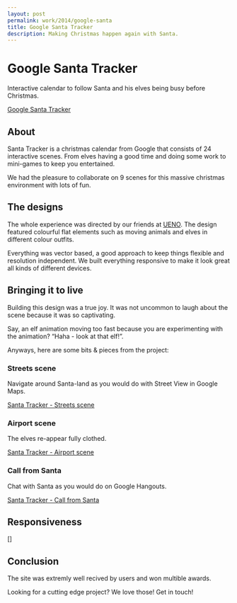 ```yaml
---
layout: post
permalink: work/2014/google-santa
title: Google Santa Tracker
description: Making Christmas happen again with Santa.
---
```


# Google Santa Tracker

Interactive calendar to follow Santa and his elves being busy before Christmas.

[Google Santa Tracker](https://dl.dropboxusercontent.com/u/1801168/blog/santa-tracker/santa-village.png)


## About

Santa Tracker is a christmas calendar from Google that consists of 24 interactive scenes. From elves having a good time and doing some work to mini-games to keep you entertained. 

We had the pleasure to collaborate on 9 scenes for this massive christmas environment with lots of fun. 


## The designs

The whole experience was directed by our friends at [UENO](http://ueno.co). The design featured colourful flat elements such as moving animals and elves in different colour outfits.

Everything was vector based, a good approach to keep things flexible and resolution independent. We built everything responsive to make it look great all kinds of different devices.


## Bringing it to live

Building this design was a true joy. It was not uncommon to laugh about the scene because it was so captivating.

Say, an elf animation moving too fast because you are experimenting with the animation? “Haha - look at that elf!”. 

Anyways, here are some bits & pieces from the project:

### Streets scene

Navigate around Santa-land as you would do with Street View in Google Maps.

[Santa Tracker - Streets scene](https://dl.dropboxusercontent.com/u/1801168/blog/santa-tracker/santa-street%402x-01.png)

### Airport scene

The elves re-appear fully clothed.

[Santa Tracker - Airport scene](https://dl.dropboxusercontent.com/u/1801168/blog/santa-tracker/santa-airport%402x.png)


### Call from Santa

Chat with Santa as you would do on Google Hangouts.

[Santa Tracker - Call from Santa](https://dl.dropboxusercontent.com/u/1801168/blog/santa-tracker/santa-callfromsanta-01%402x.png)


## Responsiveness

[]


## Conclusion

The site was extremly well recived by users and won multible awards.



Looking for a cutting edge project? We love those! Get in touch!








